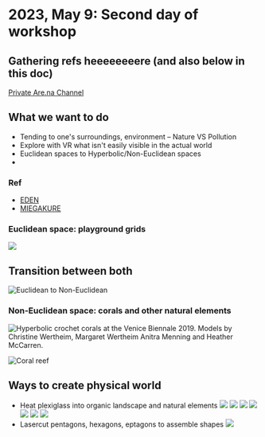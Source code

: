 # 2023, May 9: Second day of workshop

## Gathering refs heeeeeeeere (and also below in this doc)
[Private Are.na Channel](https://www.are.na/share/kYKZiFk)

## What we want to do
- Tending to one's surroundings, environment – Nature VS Pollution
- Explore with VR what isn't easily visible in the actual world
- Euclidean spaces to Hyperbolic/Non-Euclidean spaces
- 

### Ref
- [EDEN](https://vimeo.com/347551302)
- [MIEGAKURE](https://www.youtube.com/watch?v=vZp0ETdD37E)


### Euclidean space: playground grids
![](https://d2w9rnfcy7mm78.cloudfront.net/890878/original_403a7cd194f37d97d0c5678b82c2a413.jpg?1487603967?bc=1)

## Transition between both

![Euclidean to Non-Euclidean](https://crochetcoralreef.org/wp-content/uploads/2020/03/Screen-Shot-2020-03-21-at-12.42.44-PM.png)


### Non-Euclidean space: corals and other natural elements

![Hyperbolic crochet corals at the Venice Biennale 2019. Models by Christine Wertheim, Margaret Wertheim Anitra Menning and Heather McCarren.](https://crochetcoralreef.org/wp-content/uploads/2019/10/IMG_2847.jpg)

![Coral reef](https://crochetcoralreef.org/wp-content/uploads/2020/03/Screen-Shot-2020-03-21-at-12.43.20-PM.png)

## Ways to create physical world
- Heat plexiglass into organic landscape and natural elements
![](/Devlog/img/jpg/2023-05-09-devlog-2540.jpeg)
![](/Devlog/img/jpg/2023-05-09-devlog-2542.jpeg)
![](/Devlog/img/jpg/2023-05-09-devlog-2546.jpeg)
![](/Devlog/img/jpg/2023-05-09-devlog-2547.jpeg)
![](/Devlog/img/jpg/2023-05-09-devlog-2553.jpeg)
![](/Devlog/img/jpg/2023-05-09-devlog-2555.jpeg)
![](/Devlog/img/jpg/2023-05-09-devlog-2556.jpeg)
- Lasercut pentagons, hexagons, eptagons to assemble shapes
![](/Devlog/img/jpg/2023-05-09-devlog-2539.jpeg)


